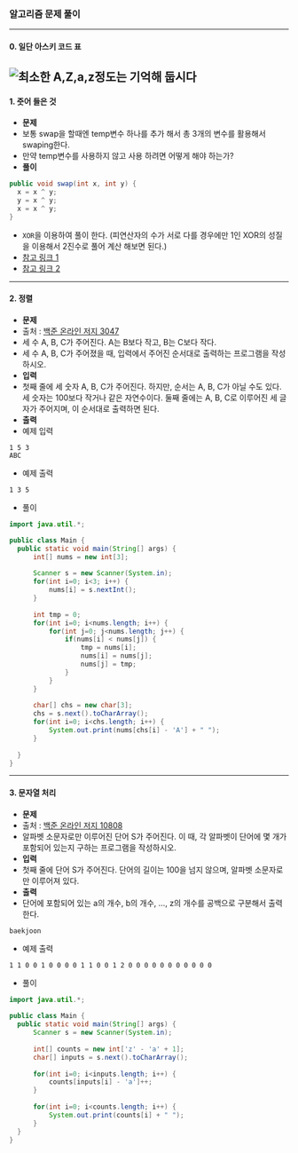### 알고리즘 문제 풀이 
---
#### 0. 일단 아스키 코드 표
![최소한 A,Z,a,z정도는 기억해 둡시다](https://github.com/ksu3101/TIL/blob/master/Algorithm/Images/1275273992_asciitable.gif)
---
#### 1. 줏어 들은 것
- **문제**
 - 보통 swap을 할때엔 temp변수 하나를 추가 해서 총 3개의 변수를 활용해서 swaping한다. 
 - 만약 temp변수를 사용하지 않고 사용 하려면 어떻게 해야 하는가? 
- **풀이**
```java
public void swap(int x, int y) {
  x = x ^ y;
  y = x ^ y;
  x = x ^ y;
}
```
 - `XOR`을 이용하여 풀이 한다. (피연산자의 수가 서로 다를 경우에만 1인 XOR의 성질을 이용해서 2진수로 풀어 계산 해보면 된다.)
 - [참고 링크 1](https://betterexplained.com/articles/swap-two-variables-using-xor/)
 - [참고 링크 2](https://en.wikipedia.org/wiki/XOR_swap_algorithm)
 
---
#### 2. 정렬
- **문제**
 - 출처 : [백준 온라인 저지 3047](https://www.acmicpc.net/problem/3047) 
 - 세 수 A, B, C가 주어진다. A는 B보다 작고, B는 C보다 작다.
 - 세 수 A, B, C가 주어졌을 때, 입력에서 주어진 순서대로 출력하는 프로그램을 작성하시오.
- **입력** 
 - 첫째 줄에 세 숫자 A, B, C가 주어진다. 하지만, 순서는 A, B, C가 아닐 수도 있다. 세 숫자는 100보다 작거나 같은 자연수이다. 둘째 줄에는 A, B, C로 이루어진 세 글자가 주어지며, 이 순서대로 출력하면 된다.
- **출력**
 - 예제 입력
 ```
 1 5 3
 ABC
 ```
 - 예제 출력
 ```
 1 3 5
 ```
- 풀이 
```java
import java.util.*;

public class Main {  
  public static void main(String[] args) {
      int[] nums = new int[3];
      
      Scanner s = new Scanner(System.in);
      for(int i=0; i<3; i++) {
          nums[i] = s.nextInt();
      }
      
      int tmp = 0;
      for(int i=0; i<nums.length; i++) {
          for(int j=0; j<nums.length; j++) {
              if(nums[i] < nums[j]) {
                  tmp = nums[i];
                  nums[i] = nums[j];
                  nums[j] = tmp;
              }
          }
      }
      
      char[] chs = new char[3];
      chs = s.next().toCharArray();
      for(int i=0; i<chs.length; i++) {
          System.out.print(nums[chs[i] - 'A'] + " ");
      }
      
  }
}
```

---
#### 3. 문자열 처리 
- **문제**
 - 출처 : [백준 온라인 저지 10808](https://www.acmicpc.net/problem/10808) 
 - 알파벳 소문자로만 이루어진 단어 S가 주어진다. 이 때, 각 알파벳이 단어에 몇 개가 포함되어 있는지 구하는 프로그램을 작성하시오.
- **입력** 
 - 첫째 줄에 단어 S가 주어진다. 단어의 길이는 100을 넘지 않으며, 알파벳 소문자로만 이루어져 있다.
- **출력**
 - 단어에 포함되어 있는 a의 개수, b의 개수, …, z의 개수를 공백으로 구분해서 출력한다.
 ```
 baekjoon
 ```
 - 예제 출력
 ```
 1 1 0 0 1 0 0 0 0 1 1 0 0 1 2 0 0 0 0 0 0 0 0 0 0 0
 ```
- 풀이 
```java
import java.util.*;
 
public class Main {  
  public static void main(String[] args) {
      Scanner s = new Scanner(System.in);
       
      int[] counts = new int['z' - 'a' + 1];
      char[] inputs = s.next().toCharArray();
       
      for(int i=0; i<inputs.length; i++) {
          counts[inputs[i] - 'a']++;
      }
       
      for(int i=0; i<counts.length; i++) {
          System.out.print(counts[i] + " ");
      }
  }
}
```
